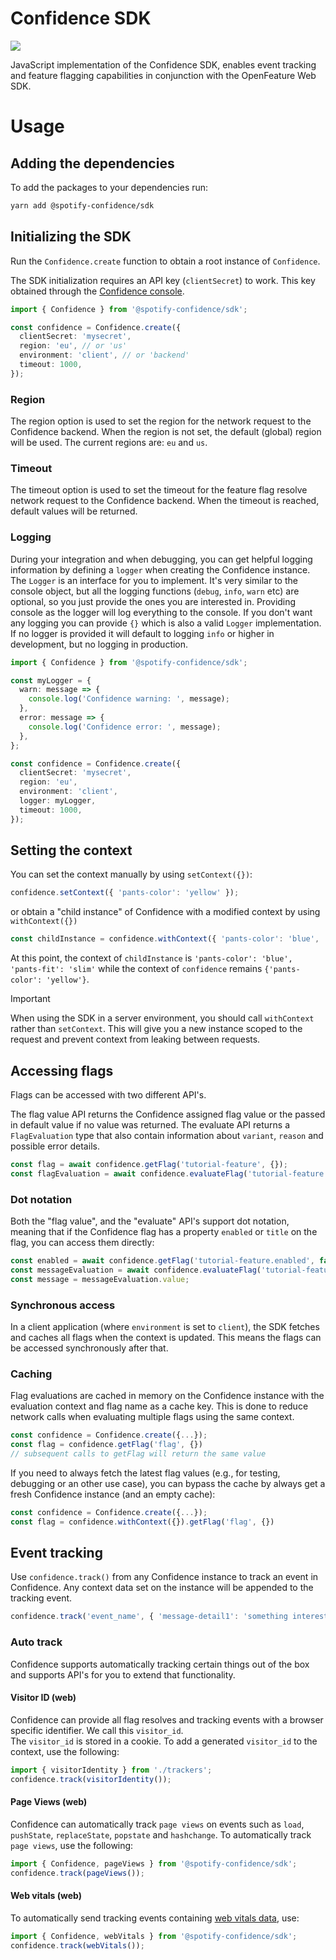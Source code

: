 # Confidence SDK

![](https://img.shields.io/badge/lifecycle-beta-a0c3d2.svg)

JavaScript implementation of the Confidence SDK, enables event tracking and feature flagging capabilities in conjunction with the OpenFeature Web SDK.

# Usage

## Adding the dependencies

To add the packages to your dependencies run:

```sh
yarn add @spotify-confidence/sdk
```

## Initializing the SDK

Run the `Confidence.create` function to obtain a root instance of `Confidence`.

The SDK initialization requires an API key (`clientSecret`) to work. This key obtained through the [Confidence console](https://app.confidence.spotify.com/).

```ts
import { Confidence } from '@spotify-confidence/sdk';

const confidence = Confidence.create({
  clientSecret: 'mysecret',
  region: 'eu', // or 'us'
  environment: 'client', // or 'backend'
  timeout: 1000,
});
```

### Region

The region option is used to set the region for the network request to the Confidence backend. When the region is not set, the default (global) region will be used.
The current regions are: `eu` and `us`.

### Timeout

The timeout option is used to set the timeout for the feature flag resolve network request to the Confidence backend. When the timeout is reached, default values will be returned.

### Logging

During your integration and when debugging, you can get helpful logging information by defining a `logger` when creating the Confidence instance. The `Logger` is an interface for you to implement. It's very similar to the console object, but all the logging functions (`debug`, `info`, `warn` etc) are optional, so you just provide the ones you are interested in. Providing console as the logger will log everything to the console. If you don't want any logging you can provide `{}` which is also a valid `Logger` implementation. If no logger is provided it will default to logging `info` or higher in development, but no logging in production.

```ts
import { Confidence } from '@spotify-confidence/sdk';

const myLogger = {
  warn: message => {
    console.log('Confidence warning: ', message);
  },
  error: message => {
    console.log('Confidence error: ', message);
  },
};

const confidence = Confidence.create({
  clientSecret: 'mysecret',
  region: 'eu',
  environment: 'client',
  logger: myLogger,
  timeout: 1000,
});
```

## Setting the context

You can set the context manually by using `setContext({})`:

```ts
confidence.setContext({ 'pants-color': 'yellow' });
```

or obtain a "child instance" of Confidence with a modified context by using `withContext({})`

```ts
const childInstance = confidence.withContext({ 'pants-color': 'blue', 'pants-fit': 'slim' });
```

At this point, the context of `childInstance` is `'pants-color': 'blue', 'pants-fit': 'slim'` while the context of `confidence` remains `{'pants-color': 'yellow'}`.

> [!IMPORTANT]
> When using the SDK in a server environment, you should call `withContext` rather than `setContext`. This will give you a new instance scoped to the request and prevent context from leaking between requests.

## Accessing flags

Flags can be accessed with two different API's.

The flag value API returns the Confidence assigned flag value or the passed in default value if no value was returned.
The evaluate API returns a `FlagEvaluation` type that also contain information about `variant`, `reason` and possible error details.

```ts
const flag = await confidence.getFlag('tutorial-feature', {});
const flagEvaluation = await confidence.evaluateFlag('tutorial-feature', {});
```

### Dot notation

Both the "flag value", and the "evaluate" API's support dot notation, meaning that if the Confidence flag has a property `enabled` or `title` on the flag, you can access them directly:

```ts
const enabled = await confidence.getFlag('tutorial-feature.enabled', false);
const messageEvaluation = await confidence.evaluateFlag('tutorial-feature.message', 'default message');
const message = messageEvaluation.value;
```

### Synchronous access

In a client application (where `environment` is set to `client`), the SDK fetches and caches all flags when the context is updated. This means the flags can be accessed synchronously after that.

### Caching

Flag evaluations are cached in memory on the Confidence instance with the evaluation context and flag name as a cache key.
This is done to reduce network calls when evaluating multiple flags using the same context.

```ts
const confidence = Confidence.create({...});
const flag = confidence.getFlag('flag', {})
// subsequent calls to getFlag will return the same value
```

If you need to always fetch the latest flag values (e.g., for testing, debugging or an other use case),
you can bypass the cache by always get a fresh Confidence instance (and an empty cache):

```ts
const confidence = Confidence.create({...});
const flag = confidence.withContext({}).getFlag('flag', {})
```

## Event tracking

Use `confidence.track()` from any Confidence instance to track an event in Confidence. Any context data set on the instance will be appended to the tracking event.

```ts
confidence.track('event_name', { 'message-detail1': 'something interesting' });
```

### Auto track

Confidence supports automatically tracking certain things out of the box and supports API's for you to extend that functionality.

#### Visitor ID (web)

Confidence can provide all flag resolves and tracking events with a browser specific identifier. We call this `visitor_id`.  
The `visitor_id` is stored in a cookie. To add a generated `visitor_id` to the context, use the following:

```ts
import { visitorIdentity } from './trackers';
confidence.track(visitorIdentity());
```

#### Page Views (web)

Confidence can automatically track `page views` on events such as `load`, `pushState`, `replaceState`, `popstate` and `hashchange`.
To automatically track `page views`, use the following:

```ts
import { Confidence, pageViews } from '@spotify-confidence/sdk';
confidence.track(pageViews());
```

#### Web vitals (web)

To automatically send tracking events containing [web vitals data](https://web.dev/articles/vitals), use:

```ts
import { Confidence, webVitals } from '@spotify-confidence/sdk';
confidence.track(webVitals());
```
